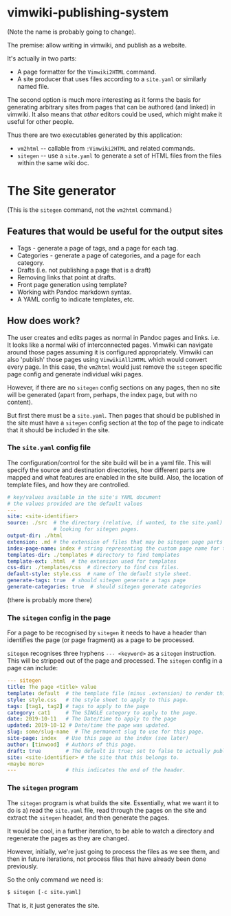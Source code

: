 # vimwiki-publishing-system

(Note the name is probably going to change).

The premise: allow writing in vimwiki, and publish as a website.

It's actually in two parts:

* A page formatter for the `Vimwiki2HTML` command.
* A site producer that uses files according to a `site.yaml` or similarly named
  file.

The second option is much more interesting as it forms the basis for generating
arbitrary sites from pages that can be authored (and linked) in vimwiki.  It
also means that *other* editors could be used, which might make it useful for
other people.

Thus there are two executables generated by this application:

* `vm2html` -- callable from `:Vimwiki2HTML` and related
  commands.
* `sitegen` -- use a `site.yaml` to generate a set of HTML files from the files
  within the same wiki doc.

# The Site generator

(This is the `sitegen` command, not the `vm2html` command.)

## Features that would be useful for the output sites

* Tags - generate a page of tags, and a page for each tag.
* Categories - generate a page of categories, and a page for each category.
* Drafts (i.e. not publishing a page that is a draft)
* Removing links that point at drafts.
* Front page generation using template?
* Working with Pandoc markdown syntax.
* A YAML config to indicate templates, etc.

## How does  work?

The user creates and edits pages as normal in Pandoc pages and links.  i.e. It
looks like a normal wiki of interconnected pages.  Vimwiki can navigate around
those pages assuming it is configured appropriately.  Vimwiki can also 'publish'
those pages using `VimwikiAll2HTML` which would convert every page.  In this
case, the `vm2html` would just remove the `sitegen` specific page config and
generate individual wiki pages.

However, if there are no `sitegen` config sections on any pages, then no site
will be generated (apart from, perhaps, the index page, but with no content).

But first there must be a `site.yaml`.  Then pages that should be published in
the site must have a `sitegen` config section at the top of the page to indicate
that it should be included in the site.

### The `site.yaml` config file

The configuration/control for the site build will be in a yaml file.  This will
specify the source and destination directories, how different parts are mapped
and what features are enabled in the site build.  Also, the location of template
files, and how they are controlled.


```yaml
# key/values available in the site's YAML document
# the values provided are the default values
---
site: <site-identifier>
source: ./src  # the directory (relative, if wanted, to the site.yaml) to start
               # looking for sitegen pages.
output-dir: ./html
extension: .md # the extension of files that may be sitegen page parts
index-page-name: index # string representing the custom page name for the index
templates-dir: ./templates # directory to find templates
template-ext: .html  # the extension used for templates
css-dir: ./templates/css  # directory to find css files.
default-style: style.css  # name of the default style sheet.
generate-tags: true  # should sitegen generate a tags page
generate-categories: true  # should sitegen generate categories
```

(there is probably more there)

### The `sitegen` config in the page

For a page to be recognised by `sitegen` it needs to have a header than
identifies the page (or page fragment) as a page to be processed.

`sitegen` recognises three hyphens `--- <keyword>` as a `sitegen` instruction.
This will be stripped out of the page and processed.  The `sitegen` config in
a page can include:

```yaml
--- sitegen
title: The page <title> value
template: default  # the template file (minus .extension) to render this page with
style: style.css   # the style sheet to apply to this page.
tags: [tag1, tag2] # tags to apply to the page
category: cat1     # The SINGLE category to apply to the page.
date: 2019-10-11   # The Date/time to apply to the page
updated: 2019-10-12 # Date/time the page was updated.
slug: some/slug-name  # The permanent slug to use for this page.
site-page: index   # Use this page as the index (see later)
author: [tinwood]  # Authors of this page.
draft: true        # The default is true; set to false to actually publish it.
site: <site-identifier> # the site that this belongs to.
<maybe more>
---                # this indicates the end of the header.
```

### The `sitegen` program

The `sitegen` program is what builds the site.  Essentially, what we want it to
do is a) read the `site.yaml` file, read through the pages on the site and
extract the `sitegen` header, and then generate the pages.

It would be cool, in a further iteration, to be able to watch a directory and
regenerate the pages as they are changed.

However, initially, we're just going to process the files as we see them, and
then in future iterations, not process files that have already been done
previously.

So the only command we need is:

```bash
$ sitegen [-c site.yaml]
```

That is, it just generates the site.

